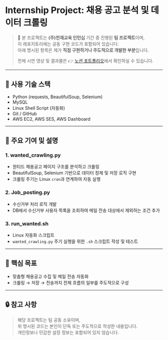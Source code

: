 # Internship Project: 채용 공고 분석 및 데이터 크롤링

> 📍 본 프로젝트는 **(주)천재교육 인턴십** 기간 중 진행된 **팀 프로젝트**이며,  
> 이 레포지토리에는 공동 구현 코드가 포함되어 있습니다.  
> 아래 명시된 항목은 제가 **직접 구현하거나 주도적으로 개발한 부분**입니다.
> 
> 전체 시연 영상 및 결과물은 👉 [노션 포트폴리오](https://magical-rate-172.notion.site/1626ab8db08980dc9ea3d0281826ef06)에서 확인하실 수 있습니다.

---

## 🔧 사용 기술 스택

- Python (requests, BeautifulSoup, Selenium)
- MySQL
- Linux Shell Script (자동화)
- Git / GitHub
- AWS EC2, AWS SES, AWS Dashboard

---

## 📌 주요 기여 및 설명

### 1. **wanted_crawling.py**
- 원티드 채용공고 페이지 구조를 분석하고 크롤링
- BeautifulSoup, Selenium 기반으로 데이터 정제 및 저장 로직 구현
- 크롤링 주기는 Linux `cron`과 연계하여 자동 실행

### 2. **Job_posting.py**
- 수신거부 처리 로직 개발
- DB에서 수신거부 사용자 목록을 조회하여 메일 전송 대상에서 제외하는 조건 추가

### 3. **run_wanted.sh**
- Linux 자동화 스크립트
- `wanted_crawling.py` 주기 실행을 위한 `.sh` 스크립트 작성 및 테스트

---

## 🧠 핵심 목표

- 맞춤형 채용공고 수집 및 메일 전송 자동화
- 크롤링 → 저장 → 전송까지 전체 흐름의 일부를 주도적으로 구성

---

## 🔒 참고 사항

> 해당 프로젝트는 팀 공동 소유이며,  
> 위 명시된 코드는 본인이 단독 또는 주도적으로 작성한 내용입니다.  
> 개인정보나 민감한 설정 정보는 포함되어 있지 않습니다.




